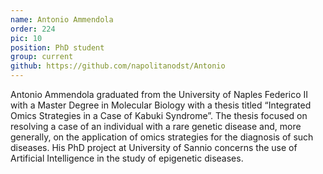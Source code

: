 ```yaml
---
name: Antonio Ammendola
order: 224
pic: 10
position: PhD student
group: current
github: https://github.com/napolitanodst/Antonio
---
```


Antonio Ammendola graduated from the University of Naples Federico II with a Master Degree in Molecular Biology with a thesis titled “Integrated Omics Strategies in a Case of Kabuki Syndrome”. The thesis focused on resolving a case of an individual with a rare genetic disease and, more generally, on the application of omics strategies for the diagnosis of such diseases. His PhD project at University of Sannio concerns the use of Artificial Intelligence in the study of epigenetic diseases.

